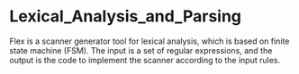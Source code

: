 # Lexical_Analysis_and_Parsing
 Flex is a scanner generator tool for lexical analysis, which is based on finite state machine (FSM). The input is a set of regular expressions, and the output is the code to implement the scanner according to the input rules.

